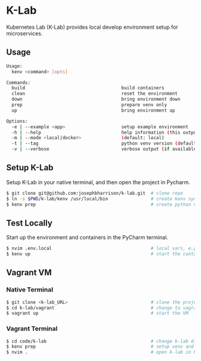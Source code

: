 # K-Lab

Kubernetes Lab (K-Lab) provides local develop environment setup for microservices.

## Usage

```sh
Usage:
  kenv <command> [opts]

Commands:
  build                                    build containers
  clean                                    reset the environment
  down                                     bring environment down
  prep                                     prepare venv only
  up                                       bring environment up

Options:
  -e | --example <app>                     setup example environment
  -h | --help                              help information (this output)
  -m | --mode <local|docker>               (default: local)
  -t | --tag                               python venv version (default: 3.8.5)
  -v | --verbose                           verbose output (if available)
```

## Setup K-Lab

Setup K-Lab in your native terminal, and then open the project in Pycharm.

```sh
$ git clone git@github.com:josephbharrison/k-lab.git  # clone repo
$ ln -s $PWD/k-lab/kenv /usr/local/bin                # create kenv symlink
$ kenv prep                                           # create python virtual env
```

## Test Locally

Start up the environment and containers in the PyCharm terminal.

```sh
$ nvim .env.local                                     # local vars, e.g. COMPOSE="redis etcd"
$ kenv up                                             # start the container services
```

## Vagrant VM

### Native Terminal

```sh
$ git clone <k-lab_URL>                               # clone the project
$ cd k-lab/vagrant                                    # change to vagrant directory
$ vagrant up                                          # start the VM
```

### Vagrant Terminal

```sh
$ cd code/k-lab                                       # change k-lab directory
$ kenv prep                                           # setup venv and HTTP example, then reload term
$ nvim .                                              # open k-lab in PyCharm
```

